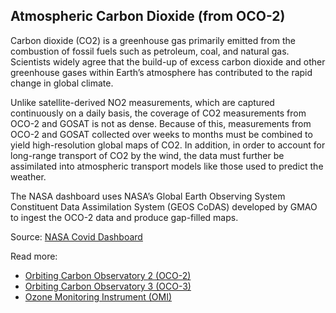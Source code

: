 ## Atmospheric Carbon Dioxide (from OCO-2)

Carbon dioxide (CO2) is a greenhouse gas primarily emitted from the combustion of fossil fuels such as petroleum, coal, and natural gas. Scientists widely agree that the build-up of excess carbon dioxide and other greenhouse gases within Earth’s atmosphere has contributed to the rapid change in global climate.

Unlike satellite-derived NO2 measurements, which are captured continuously on a daily basis, the coverage of CO2 measurements from OCO-2 and GOSAT is not as dense. Because of this, measurements from OCO-2 and GOSAT collected over weeks to months must be combined to yield high-resolution global maps of CO2. In addition, in order to account for long-range transport of CO2 by the wind, the data must further be assimilated into atmospheric transport models like those used to predict the weather.

The NASA dashboard uses NASA’s Global Earth Observing System Constituent Data Assimilation System (GEOS CoDAS) developed by GMAO to ingest the OCO-2 data and produce gap-filled maps.

Source: [NASA Covid Dashboard](https://www.earthdata.nasa.gov/covid19/indicators/co2)

Read more:
- [Orbiting Carbon Observatory 2 (OCO-2)](https://ocov2.jpl.nasa.gov/)
- [Orbiting Carbon Observatory 3 (OCO-3)](https://ocov3.jpl.nasa.gov/)
- [Ozone Monitoring Instrument (OMI)](https://aura.gsfc.nasa.gov/omi.html)

